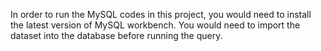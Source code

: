 In order to run the MySQL codes in this project, you would need to install the latest version of MySQL workbench. You would need to import the dataset into the database before running the query.
